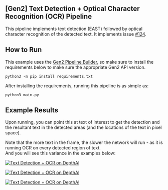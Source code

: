 ## [Gen2] Text Detection + Optical Character Recognition (OCR) Pipeline

This pipeline implements text detection (EAST) followed by optical character recognition of the detected text.  It implements issue [#124](https://github.com/luxonis/depthai/issues/124).

## How to Run

This example uses the [Gen2 Pipeline Builder](https://github.com/luxonis/depthai/issues/136), so make sure to install the requirements below to make sure the appropriate Gen2 API version.

`python3 -m pip install requirements.txt`

After installing the requirements, running this pipeline is as simple as:

`python3 main.py`

## Example Results

Upon running, you can point this at text of interest to get the detection and the resultant text in the detected areas (and the locations of the text in pixel space).  

Note that the more text in the frame, the slower the network will run - as it is running OCR on every detected region of text.  
And you will see this variance in the examples below:


[![Text Detection + OCR on DepthAI](https://user-images.githubusercontent.com/32992551/105749638-eb76c400-5f00-11eb-8e9a-18e550b35ae4.png)](https://www.youtube.com/watch?v=Bv-p76A3YMk "Gen2 OCR Pipeline")

[![Text Detection + OCR on DepthAI](https://user-images.githubusercontent.com/32992551/105749667-f6315900-5f00-11eb-92bd-a297590adedc.png)](https://www.youtube.com/watch?v=YWIZYeixQjc "Gen2 OCR Pipeline")

[![Text Detection + OCR on DepthAI](https://user-images.githubusercontent.com/32992551/105749743-13febe00-5f01-11eb-8b5f-dca801f5d125.png)](https://www.youtube.com/watch?v=Wclmk42Zvj4 "Gen2 OCR Pipeline")











